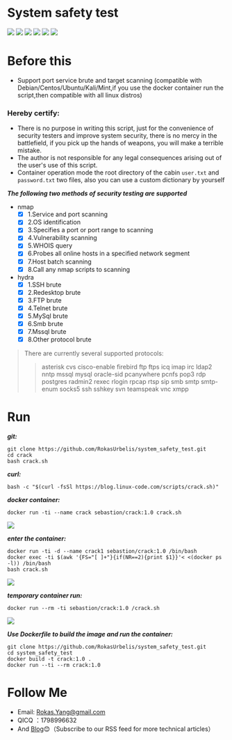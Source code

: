 # System safety test
[![](https://img.shields.io/badge/nmap-7.7-blue.svg)](https://nmap.org)
[![](https://img.shields.io/badge/hydra-8.6-red.svg)](https://www.thc.org)
[![](https://img.shields.io/badge/Bash-Language-black.svg)](https://www.debian.org)
[![](https://img.shields.io/badge/docker-18.09-brightgreen.svg)](https://hub.docker.com)
[![](https://img.shields.io/badge/debian-support-orange.svg)](https://www.debian.org)
[![](https://img.shields.io/github/stars/RokasUrbelis/system_safety_test.svg?label=Stars&style=social)](https://github.com/RokasUrbelis/system_safety_test)
# Before this
- Support port service brute and target scanning (compatible with Debian/Centos/Ubuntu/Kali/Mint,if you use the docker container run the script,then compatible with all linux distros)

### Hereby certify:
- There is no purpose in writing this script, just for the convenience of security testers and improve system security, there is no mercy in the battlefield, if you pick up the hands of weapons, you will make a terrible mistake.
- The author is not responsible for any legal consequences arising out of the user's use of this script.
- Container operation mode the root directory of the cabin `user.txt` and `password.txt` two files, also you can use a custom dictionary by yourself

***The following two methods of security testing are supported***
* nmap
  - [x] 1.Service and port scanning
  - [x] 2.OS identification
  - [x] 3.Specifies a port or port range to scanning
  - [x] 4.Vulnerability scanning
  - [x] 5.WHOIS query
  - [x] 6.Probes all online hosts in a specified network segment
  - [x] 7.Host batch scanning
  - [x] 8.Call any nmap scripts to scanning

* hydra
  - [x] 1.SSH brute
  - [x]  2.Redesktop brute
  - [x]  3.FTP brute
  - [x]  4.Telnet brute
  - [x]  5.MySql brute
  - [x]  6.Smb brute
  - [x]  7.Mssql brute
  - [x]  8.Other protocol brute
  
>There are currently several supported protocols:
>>asterisk cvs cisco-enable firebird ftp ftps icq imap irc ldap2 nntp mssql
    mysql oracle-sid pcanywhere pcnfs pop3 rdp postgres radmin2  rexec rlogin rpcap rtsp 
    sip smb smtp smtp-enum socks5 ssh sshkey svn teamspeak vnc xmpp

# Run

***git:***
```shell
git clone https://github.com/RokasUrbelis/system_safety_test.git 
cd crack
bash crack.sh
```
***curl:***
```shell
bash -c "$(curl -fsSl https://blog.linux-code.com/scripts/crack.sh)"
```
***docker container:***
```shell
docker run -ti --name crack sebastion/crack:1.0 crack.sh
```
![](https://blog.linux-code.com/wp-content/uploads/2018/12/crack-show2.png)

***enter the container:***
```shell
docker run -ti -d --name crack1 sebastion/crack:1.0 /bin/bash
docker exec -ti $(awk '{FS="[ ]+"}{if(NR==2){print $1}}'< <(docker ps -l)) /bin/bash
bash crack.sh
```
![](https://blog.linux-code.com/wp-content/uploads/2018/12/docker-show.png)

***temporary container run:***
```shell
docker run --rm -ti sebastion/crack:1.0 /crack.sh
```
![](https://blog.linux-code.com/wp-content/uploads/2018/12/github-show2.png)

***Use Dockerfile to build the image and run the container:***
```shell
git clone https://github.com/RokasUrbelis/system_safety_test.git
cd system_safety_test
docker build -t crack:1.0 .
docker run --ti --rm crack:1.0
```
# Follow Me
* Email: Rokas.Yang@gmail.com
* QICQ ：1798996632
* And [Blog](https://blog.linux-code.com "blog.linux-code.com"):blush:（Subscribe to our RSS feed for more technical articles）
